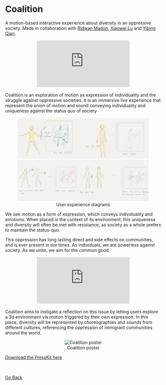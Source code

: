<!--
title: "Coalition"
date:  "2018-12-15"
display: true
image: "img/portfolio/coalition.png"
weight: 1
-->

# Coalition

A motion-based interactive experience about diversity in an oppressive society. <!--more-->
Made in collaboration with [Ridwan Madon](https://www.ridwanmadon.com/), [Xiaowei Lu](https://wp.nyu.edu/llllllxw/author/xl2334/) and [Yibing Qian](http://yibingqian.org/).


<figure class="vid_container vid_16x9 vid_ext" style="text-align: center">
  <iframe src="https://www.youtube.com/embed/mPhG_J-Jd5M" frameborder="0" allow="accelerometer; encrypted-media; gyroscope" allowfullscreen></iframe>
</figure>

Coalition is an exploration of motion as expression of individuality and the struggle against oppressive societies. It is an immersive live experience that represent the union of motion and sound conveying individuality and uniqueness against the status quo of society

<figure class="proj_img proj_img_center" style="text-align: center">
  <img class="p_capture" src="./coalition_ux1.jpg" alt="Solo user experience">
  <br/>
  <img class="p_capture" src="./coalition_ux2.jpg" alt="Dual user experience">
	<figcaption>User experience diagrams</figcaption>
</figure>

We see motion as a form of expression, which conveys individuality and emotions. When placed in the context of its environment, this uniqueness and diversity will often be met with resistance, as society as a whole prefers to maintain the status-quo.

This oppression has long lasting direct and side effects on communities, and is ever present in our times. As individuals, we are powerless against society. As we unite, we aim for the common good.

<figure class="vid_container vid_16x9 vid_ext" style="text-align: center">
  <iframe src="https://player.vimeo.com/video/327081816"  frameborder="0" webkitallowfullscreen mozallowfullscreen allowfullscreen></iframe>
</figure>

Coalition aims to instigate a reflection on this issue by letting users explore a 3d environment via motion triggered by their own expression. In this piece, diversity will be represented by choreographies and sounds from different cultures, referencing the oppression of immigrant communities around the world.

<figure class="proj_img proj_img_tall" style="text-align: center">
  <img class="p_capture" src="./coalition_poster.jpg" alt="Coalition poster">
  <figcaption>Coalition poster</figcaption>
</figure>

[Download the PressKit here](./Coalition_PressKit.pdf)

<br/>
<br/>
<a href="#" onClick="history.go(-1);return true;">Go Back</a>
